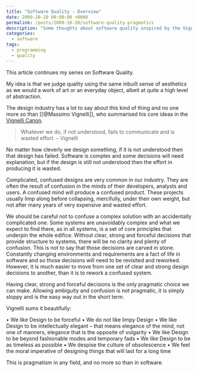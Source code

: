```yaml
---
title: "Software Quality - Overview"
date: 2009-10-20 00:00:00 +0000
permalink: /posts/2009-10-20/software-quality-pragmatics
description: "Some thoughts about software quality inspired by the Vignelli Canon"
categories:
  - software
tags:
  - programming
  - quality
---
```


This article continues my series on Software Quality.

My idea is that we judge quality using the same inbuilt sense of aesthetics as we would a work of art or an everyday object, albeit at quite a high level of abstraction.

The design industry has a lot to say about this kind of thing and no one more so than [[@Massimo Vignelli]], who summarised his core ideas in the <a href="/assets/pdfs/Vignelli-Canon.pdf">Vignelli Canon</a>.

> Whatever we do, if not understood, fails to communicate and is wasted effort. – Vignelli

No matter how cleverly we design something, if it is not understood then that design has failed. Software is complex and some decisions will need explanation, but if the design is still not understood then the effort in producing it is wasted.

Complicated, confused designs are very common in our industry. They are often the result of confusion in the minds of their developers, analysts and users. A confused mind will produce a confused product. These projects usually limp along before collapsing, mercifully, under their own weight, but not after many years of very expensive and wasted effort.

We should be careful not to confuse a complex solution with an accidentally complicated one. Some systems are unavoidably complex and what we expect to find there, as in all systems, is a set of core principles that underpin the whole edifice. Without clear, strong and forceful decisions that provide structure to systems, there will be no clarity and plenty of confusion. This is not to say that those decisions are carved in stone. Constantly changing environments and requirements are a fact of life in software and so those decisions will need to be revisited and reworked. However, it is much easier to move from one set of clear and strong design decisions to another, than it is to rework a confused system.

Having clear, strong and forceful decisions is the only pragmatic choice we can make. Allowing ambiguity and confusion is not pragmatic, it is simply sloppy and is the easy way out in the short term.

Vignelli sums it beautifully:

• We like Design to be forceful
• We do not like limpy Design
• We like Design to be intellectually elegant – that means elegance of the mind, not one of manners, elegance that is the opposite of vulgarity
• We like Design to be beyond fashionable modes and temporary fads
• We like Design to be as timeless as possible
• We despise the culture of obsolescence
• We feel the moral imperative of designing things that will last for a long time

This is pragmatism in any field, and no more so than in software.
